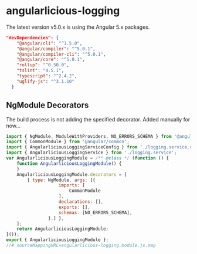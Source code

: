 # angularlicious-logging

The latest version v5.0.x is using the Angular 5.x packages. 

```json
"devDependencies": {
    "@angular/cli": "^1.5.0",
    "@angular/compiler": "^5.0.1",
    "@angular/compiler-cli": "^5.0.1",
    "@angular/core": "^5.0.1",
    "rollup": "^0.50.0",
    "tslint": "4.5.1",
    "typescript": "^2.4.2",
    "uglify-js": "^3.1.10"
  }
```

## NgModule Decorators
The build process is not adding the specified decorator. Added manually for now...

```javascript
import { NgModule, ModuleWithProviders, NO_ERRORS_SCHEMA } from '@angular/core';
import { CommonModule } from '@angular/common';
import { AngularliciousLoggingServiceConfig } from './logging.service.config';
import { AngularliciousLoggingService } from './logging.service';
var AngularliciousLoggingModule = /** @class */ (function () {
    function AngularliciousLoggingModule() {
    }
    AngularliciousLoggingModule.decorators = [
        { type: NgModule, args: [{
                    imports: [
                        CommonModule
                    ],
                    declarations: [],
                    exports: [],
                    schemas: [NO_ERRORS_SCHEMA],
                },] },
    ];
    return AngularliciousLoggingModule;
}());
export { AngularliciousLoggingModule };
//# sourceMappingURL=angularlicious-logging.module.js.map
```